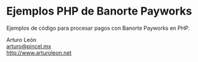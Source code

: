 Ejemplos PHP de Banorte Payworks
====================

Ejemplos de código para procesar pagos con Banorte Payworks en PHP.

Arturo León  
arturo@pincel.mx  
http://www.arturoleon.net
